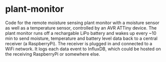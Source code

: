 # plant-monitor

Code for the remote moisture sensing plant monitor with a moisture sensor as well as a temperature sensor, controlled by an AVR ATTiny device.  The plant monitor runs off a rechargable LiPo battery and wakes up every ~10 min to send moisture, temperature and battery level data back to a central receiver (a RaspberryPi).  The receiver is plugged in and connected to a WiFi network.  It logs each data event to InfluxDB, which could be hosted on the receiving RaspberryPi or somewhere else.
